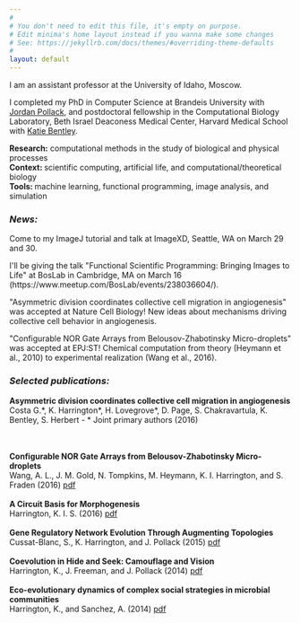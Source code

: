 ```yaml
---
#
# You don't need to edit this file, it's empty on purpose.
# Edit minima's home layout instead if you wanna make some changes
# See: https://jekyllrb.com/docs/themes/#overriding-theme-defaults
#
layout: default
---
```


I am an assistant professor at the University of Idaho, Moscow.

I completed my PhD in Computer Science at Brandeis University with <a href="http://www.jordanpollack.com">Jordan Pollack</a>, and postdoctoral fellowship in the Computational Biology Laboratory, Beth Israel Deaconess Medical Center, Harvard Medical School with <a href="http://cvbr.hms.harvard.edu/researchers/bentley.html">Katie Bentley</a>.

<b>Research:</b> computational methods in the study of biological and physical processes<br>
<b>Context: </b>scientific computing, artificial life, and computational/theoretical biology<br>
<b>Tools: </b>machine learning, functional programming, image analysis, and simulation<br>

</p><p><h3><i><b>News:</b></i></h3><p>Come to my ImageJ tutorial and talk at ImageXD, Seattle, WA on March 29 and 30.</p><p>I'll be giving the talk "Functional Scientific Programming: Bringing Images to Life" at BosLab in Cambridge, MA on March 16 (https://www.meetup.com/BosLab/events/238036604/).</p><p>"Asymmetric division coordinates collective cell migration in angiogenesis" was accepted at Nature Cell Biology! New ideas about mechanisms driving collective cell behavior in angiogenesis.</p><p>"Configurable NOR Gate Arrays from Belousov-Zhabotinsky Micro-droplets" was accepted at EPJ:ST! Chemical computation from theory (Heymann et al., 2010) to experimental realization (Wang et al., 2016).</p></p><p><h3><i><b>Selected publications:</b></i></h3><b>Asymmetric division coordinates collective cell migration in angiogenesis</b><br>
Costa G.*, K. Harrington*, H. Lovegrove*, D. Page, S. Chakravartula, K. Bentley, S. Herbert - * Joint primary authors (2016)

<br /><br /><b>Configurable NOR Gate Arrays from Belousov-Zhabotinsky Micro-droplets</b><br>
Wang, A. L., J. M. Gold, N. Tompkins, M. Heymann, K. I. Harrington, and S. Fraden (2016)
<a href="http://link.springer.com/article/10.1140/epjst/e2016-02622-y">pdf</a>
<br /><br /><b>A Circuit Basis for Morphogenesis</b><br>
Harrington, K. I. S. (2016)
<a href="https://www.researchgate.net/profile/Kyle_Harrington/publication/282626334_A_circuit_basis_for_morphogenesis/links/57a4a4ff08aefe6167aee512.pdf?origin=publication_detail&amp;ev=pub_int_prw_xdl&amp;msrp=OKNteOV602r-QlWov12hqoa2H6ezb4Uo2Vyio4xR8RSvOVKIO-9Vea3JiGG-xr4frwVJsPk0u-I_IUHJsH4beg.VdqCqjQytVn8tx5jRI-Yvc72T6TkR4Cs6D2QSqvlOouqYOBfU0Uqy7qFPQ8w1FDVFEZMquSUZypuvOME39UiKg.dd2DtqXfSCz4zViOzRY4JCzZQrhxGa5xHBIOdcXimwQj1t0RrGsSyt6EeNlTnRRJ-ZX53qAdoB0qrMRegzSYiw">pdf</a>
<br /><br /><b>Gene Regulatory Network Evolution Through Augmenting Topologies</b><br>
Cussat-Blanc, S., K. Harrington, and J. Pollack (2015)
<a href="http://oatao.univ-toulouse.fr/15414/1/cussat_15414.pdf">pdf</a>
<br /><br /><b>Coevolution in Hide and Seek: Camouflage and Vision</b><br>
Harrington, K., J. Freeman, and J. Pollack (2014)
<a href="http://www.cs.brandeis.edu//~kyleh/HideAndSeek_alife14_submission_154.pdf">pdf</a>
<br /><br /><b>Eco-evolutionary dynamics of complex social strategies in microbial communities</b><br>
Harrington, K., and Sanchez, A. (2014)
<a href="https://www.landesbioscience.com/journals/cib/2014CIB0011R.pdf">pdf</a>
<br /><br /><br /></p>
